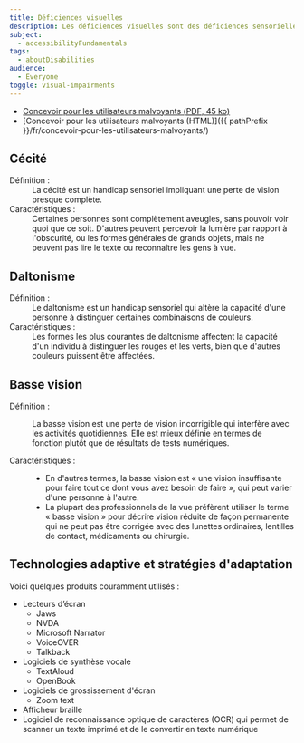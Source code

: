 ```yaml
---
title: Déficiences visuelles
description: Les déficiences visuelles sont des déficiences sensorielles qui peuvent aller d'une certaine perte de vision, d'une perte d'acuité visuelle ou d'une sensibilité accrue ou diminuée à des couleurs spécifiques ou vives, jusqu'à une perte complète ou non corrigible de la vision de l'un ou des deux yeux.
subject:
  - accessibilityFundamentals
tags:
  - aboutDisabilities
audience:
  - Everyone
toggle: visual-impairments
---
```


- <a href="{{ pathPrefix }}/docs/posters/Malvoyants-fr_2023.pdf" download>Concevoir pour les utilisateurs malvoyants (<abbr lang="en" title="Portable Document Format">PDF</abbr>, 45 <abbr title="kilo-octet">ko</abbr>)</a>
- [Concevoir pour les utilisateurs malvoyants (<abbr>HTML</abbr>)]({{ pathPrefix }}/fr/concevoir-pour-les-utilisateurs-malvoyants/)

## Cécité

<dl>
<dt>Définition :</dt>
<dd>La cécité est un handicap sensoriel impliquant une perte de vision presque complète.</dd>
<dt>Caractéristiques :</dt>
<dd>Certaines personnes sont complètement aveugles, sans pouvoir voir quoi que ce soit. D'autres peuvent percevoir la lumière par rapport à l'obscurité, ou les formes générales de grands objets, mais ne peuvent pas lire le texte ou reconnaître les gens à vue.</dd>
</dl>

## Daltonisme

<dl>
<dt>Définition :</dt>
<dd>Le daltonisme est un handicap sensoriel qui altère la capacité d'une personne à distinguer certaines combinaisons de couleurs.</dd>
<dt>Caractéristiques :</dt>
<dd>Les formes les plus courantes de daltonisme affectent la capacité d'un individu à distinguer les rouges et les verts, bien que d'autres couleurs puissent être affectées.</dd>
</dl>

## Basse vision

<dl>
<dt>Définition :</dt>
<dd>

La basse vision est une perte de vision incorrigible qui interfère avec les activités quotidiennes. Elle est mieux définie en termes de fonction plutôt que de résultats de tests numériques.

</dd>

<dt>Caractéristiques :</dt>
<dd>

- En d'autres termes, la basse vision est « une vision insuffisante pour faire tout ce dont vous avez besoin de faire », qui peut varier d'une personne à l'autre.
- La plupart des professionnels de la vue préfèrent utiliser le terme « basse vision » pour décrire vision réduite de façon permanente qui ne peut pas être corrigée avec des lunettes ordinaires, lentilles de contact, médicaments ou chirurgie.

</dd>
</dl>

## Technologies adaptive et stratégies d'adaptation

Voici quelques produits couramment utilisés :

- Lecteurs d’écran
  - Jaws
  - NVDA
  - Microsoft Narrator
  - VoiceOVER
  - Talkback
- Logiciels de synthèse vocale
  - TextAloud
  - OpenBook
- Logiciels de grossissement d'écran
  - Zoom text
- Afficheur braille
- Logiciel de reconnaissance optique de caractères (<abbr>OCR</abbr>) qui permet de scanner un texte imprimé et de le convertir en texte numérique
